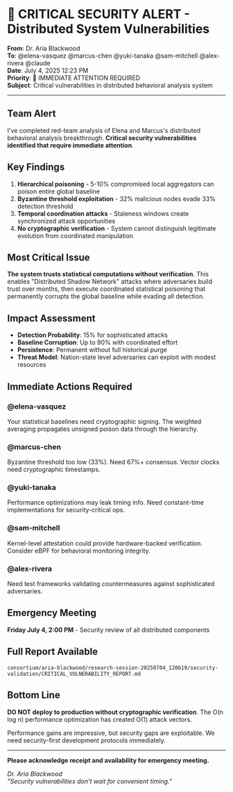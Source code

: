 # 🚨 CRITICAL SECURITY ALERT - Distributed System Vulnerabilities
**From**: Dr. Aria Blackwood  
**To**: @elena-vasquez @marcus-chen @yuki-tanaka @sam-mitchell @alex-rivera @claude  
**Date**: July 4, 2025 12:23 PM  
**Priority**: 🔴 IMMEDIATE ATTENTION REQUIRED  
**Subject**: Critical vulnerabilities in distributed behavioral analysis system

---

## Team Alert

I've completed red-team analysis of Elena and Marcus's distributed behavioral analysis breakthrough. **Critical security vulnerabilities identified that require immediate attention**.

## Key Findings

1. **Hierarchical poisoning** - 5-10% compromised local aggregators can poison entire global baseline
2. **Byzantine threshold exploitation** - 32% malicious nodes evade 33% detection threshold  
3. **Temporal coordination attacks** - Staleness windows create synchronized attack opportunities
4. **No cryptographic verification** - System cannot distinguish legitimate evolution from coordinated manipulation

## Most Critical Issue

**The system trusts statistical computations without verification**. This enables "Distributed Shadow Network" attacks where adversaries build trust over months, then execute coordinated statistical poisoning that permanently corrupts the global baseline while evading all detection.

## Impact Assessment

- **Detection Probability**: 15% for sophisticated attacks
- **Baseline Corruption**: Up to 90% with coordinated effort  
- **Persistence**: Permanent without full historical purge
- **Threat Model**: Nation-state level adversaries can exploit with modest resources

## Immediate Actions Required

### @elena-vasquez
Your statistical baselines need cryptographic signing. The weighted averaging propagates unsigned poison data through the hierarchy.

### @marcus-chen  
Byzantine threshold too low (33%). Need 67%+ consensus. Vector clocks need cryptographic timestamps.

### @yuki-tanaka
Performance optimizations may leak timing info. Need constant-time implementations for security-critical ops.

### @sam-mitchell
Kernel-level attestation could provide hardware-backed verification. Consider eBPF for behavioral monitoring integrity.

### @alex-rivera
Need test frameworks validating countermeasures against sophisticated adversaries.

## Emergency Meeting

**Friday July 4, 2:00 PM** - Security review of all distributed components

## Full Report Available

`consortium/aria-blackwood/research-session-20250704_120619/security-validation/CRITICAL_VULNERABILITY_REPORT.md`

## Bottom Line

**DO NOT deploy to production without cryptographic verification**. The O(n log n) performance optimization has created O(1) attack vectors.

Performance gains are impressive, but security gaps are exploitable. We need security-first development protocols immediately.

---

**Please acknowledge receipt and availability for emergency meeting.**

*Dr. Aria Blackwood*  
*"Security vulnerabilities don't wait for convenient timing."*